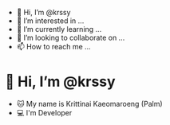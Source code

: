 - 👋 Hi, I’m @krssy
- 👀 I’m interested in ...
- 🌱 I’m currently learning ...
- 💞️ I’m looking to collaborate on ...
- 📫 How to reach me ...

<!---
krssy/krssy is a ✨ special ✨ repository because its `README.md` (this file) appears on your GitHub profile.
You can click the Preview link to take a look at your changes.
--->
# 👋 Hi, I’m @krssy 
- 🐱 My name is Krittinai Kaeomaroeng (Palm) 
- 💻 I'm Developer

<!-- 🤖Coding With 
- PHP
- javascript 
- HTML 
- CSS 
- Typescript 
- C 
- C++ 
- etc.


💾Database With
- SQL 
- Postgresql 
- etc.


Framework With
- Codeigniter 
- Laravel 
- Yii 
- Bootstrap
- antd -->

